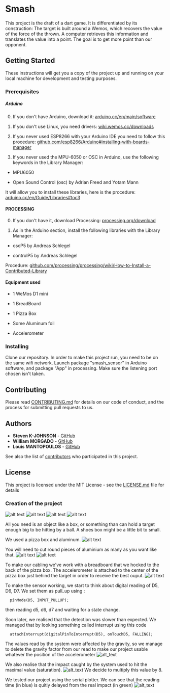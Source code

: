 # Smash

This project is the draft of a dart game.
It is differentiated by its construction: The target is built around a Wemos, which recovers the value of the force of the thrown.
A computer retrieves this information and translates the value into a point.
The goal is to get more point than our opponent.

## Getting Started

These instructions will get you a copy of the project up and running on your local machine for development and testing purposes. 
### Prerequisites

##### Arduino

0) If you don't have Arduino, download it: 
[arduino.cc/en/main/software](https://www.arduino.cc/en/main/software)

1) If you don't use Linux, you need drivers: 
[wiki.wemos.cc/downloads](https://wiki.wemos.cc/downloads)

2) If you never used ESP8266 with your Arduino IDE you need to follow this procedure:
[github.com/esp8266/Arduino#installing-with-boards-manager](https://github.com/esp8266/Arduino#installing-with-boards-manager)

3) If you never used the MPU-6050 or OSC in Arduino, use the following keywords in the Library Manager:

 - MPU6050

 - Open Sound Control (osc) by Adrian Freed and Yotam Mann

It will allow you to install these libraries, here is the procedure: 
[arduino.cc/en/Guide/Libraries#toc3](https://www.arduino.cc/en/Guide/Libraries#toc3)


#### PROCESSING

0) If you don't have it, download Processing: [processing.org/download](https://processing.org/download)

1) As in the Arduino section, install the following libraries with the Library Manager:

 - oscP5 by Andreas Schlegel

 - controlP5 by Andreas Schlegel

Procedure:
[github.com/processing/processing/wiki/How-to-Install-a-Contributed-Library](https://github.com/processing/processing/wiki/How-to-Install-a-Contributed-Library)


#### Equipment used

- 1 WeMos D1 mini 

- 1 BreadBoard

- 1 Pizza Box

- Some Aluminum foil

- Accelerometer

### Installing

Clone our repository. 
In order to make this project run, you need to be on the same wifi network. 
Launch package "smash_sensor" in Arduino software, and package "App" in processing. 
Make sure the listening port chosen isn't taken.

## Contributing

Please read [CONTRIBUTING.md](https://github.com/esgi-mmk/smash) for details on our code of conduct, and the process for submitting pull requests to us.


## Authors

* **Steven K-JOHNSON** - [GitHub](https://github.com/esgi-mmk/smash)
* **William MORGADO** - [GitHub](https://github.com/esgi-mmk/smash)
* **Louis MANTOPOULOS**  - [GitHub](https://github.com/esgi-mmk/smash)


See also the list of [contributors](https://github.com/esgi-mmk/smash/contributors) who participated in this project.

## License

This project is licensed under the MIT License - see the [LICENSE.md](LICENSE.md) file for details

### Creation of the project 

![alt text](https://zupimages.net/up/19/18/5h2j.jpg)
![alt text](https://zupimages.net/up/19/18/rm0b.jpg)
![alt text](https://zupimages.net/up/19/18/w476.jpg)
![alt text](https://zupimages.net/up/19/18/ygx3.png)

All you need is an object like a box, or something than can hold a target enough big to be hitting by a ball. A shoes box might be a little bit to small.

We used a pizza box and aluminum. 
![alt text](https://zupimages.net/up/19/18/gz0z.jpg)

You will need to cut round pieces of aluminium as many as you want like that.
![alt text](https://zupimages.net/up/19/18/jm50.jpg)
![alt text](https://zupimages.net/up/19/18/4wor.jpg)

To make our cabling we've work with a breadboard that we hocked to the back of the pizza box. The accelerometer is attached to the center of the pizza box just behind the target in order to receive the best ouput.
![alt text](https://zupimages.net/up/19/18/x43v.jpg)


To make the sensor working, we start to think about digital reading of D5, D6, D7. We set them as pull_up using : 
```
  pinMode(D5, INPUT_PULLUP);
```
then reading d5, d6, d7 and waiting for a state change.


Soon later, we realised that the detection was slower than expected. We managed that by looking something called interrupt using this code 
```
  attachInterrupt(digitalPinToInterrupt(D5), onTouchD5, FALLING);
```
The values read by the system were affected by the gravity, so we manage to delete the gravity factor from our read to make our project usable whatever the position of the accelerometer
![alt_text](https://zupimages.net/up/19/18/cn5h.png)

We also realise that the impact caught by the system used to hit the maximal value (saturation).
![alt_text](https://zupimages.net/up/19/18/va2k.png)
We decide to multiply this value by 8.

We tested our project using the serial plotter. We can see that the reading time (in blue) is quitly delayed from the real impact (in green)
![alt_text](https://zupimages.net/up/19/18/rocw.png)
